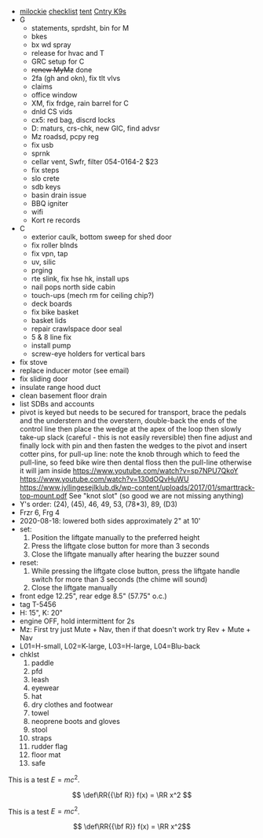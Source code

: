 - [milockie](http://www.milockie.com/manual_1.html) [checklist](checklist.html) [tent](https://www.youtube.com/watch?v=CvNA0EYfeBc) [Cntry K9s](https://www.countrycaninesplaypark.com/)
- G
  - statements, sprdsht, bin for M
  - bkes
  - bx wd spray
  - release for hvac and T
  - GRC setup for C
  - ~~renew MyMz~~ done
  - 2fa (gh and okn), fix tlt vlvs
  - claims
  - office window
  - XM, fix frdge, rain barrel for C
  - dnld CS vids
  - cx5: red bag, discrd locks
  - D: maturs, crs-chk, new GIC, find advsr
  - Mz roadsd, pcpy reg
  - fix usb
  - sprnk
  - cellar vent, Swfr, filter 054-0164-2 $23
  - fix steps
  - slo crete
  - sdb keys
  - basin drain issue
  - BBQ igniter
  - wifi
  - Kort re records
- C
  - exterior caulk, bottom sweep for shed door
  - fix roller blnds
  - fix vpn, tap
  - uv, silic
  - prging
  - rte slink, fix hse hk, install ups
  - nail pops north side cabin
  - touch-ups (mech rm for ceiling chip?)
  - deck boards
  - fix bike basket
  - basket lids
  - repair crawlspace door seal
  - 5 & 8 line fix
  - install pump
  - screw-eye holders for vertical bars
- fix stove
- replace inducer motor (see email)
- fix sliding door
- insulate range hood duct
- clean basement floor drain
- list SDBs and accounts
- pivot is keyed but needs to be secured for transport, brace the pedals and the understern and the overstern, double-back the ends of the control line then place the wedge at the apex of the loop then slowly take-up slack (careful - this is not easily reversible) then fine adjust and finally lock with pin and then fasten the wedges to the pivot and insert cotter pins, for pull-up line: note the knob through which to feed the pull-line, so feed bike wire then dental floss then the pull-line otherwise it will jam inside https://www.youtube.com/watch?v=sp7NPU7QkoY https://www.youtube.com/watch?v=130dOQvHuWU https://www.jyllingesejlklub.dk/wp-content/uploads/2017/01/smarttrack-top-mount.pdf See "knot slot" (so good we are not missing anything)
- Y's order: (24), (45), 46, 49, 53, (78*3), 89, (D3)
- Frzr 6, Frg 4
- 2020-08-18: lowered both sides approximately 2" at 10'
- set:
  1. Position the liftgate manually to the preferred height
  1. Press the liftgate close button for more than 3 seconds
  1. Close the liftgate manually after hearing the buzzer sound
- reset:
  1. While pressing the liftgate close button, press the liftgate handle switch for more than 3 seconds (the chime will sound)
  1. Close the liftgate manually
- front edge 12.25", rear edge 8.5" (57.75" o.c.)
- tag T-5456
- H: 15", K: 20"
- engine OFF, hold intermittent for 2s
- Mz: First try just Mute + Nav, then if that doesn't work try Rev + Mute + Nav
- L01=H-small, L02=K-large, L03=H-large, L04=Blu-back
- chklst
  1. paddle
  1. pfd
  1. leash
  1. eyewear
  1. hat
  1. dry clothes and footwear
  1. towel
  1. neoprene boots and gloves
  1. stool
  1. straps
  1. rudder flag
  1. floor mat
  1. safe

This is a test $E=mc^2$.

$$
  \def\RR{{\bf R}}
  f(x) = \RR x^2
$$

This is a test $`E=mc^2`$.

```math
  \def\RR{{\bf R}}
  f(x) = \RR x^2
```
